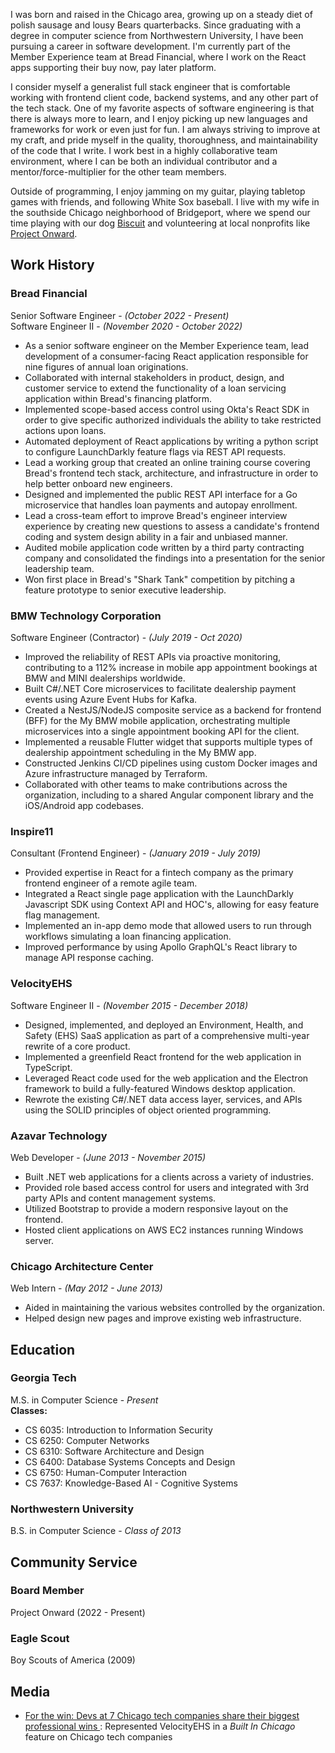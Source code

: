 I was born and raised in the Chicago area, growing up on a steady diet of polish sausage and lousy Bears quarterbacks. Since graduating with a degree in computer science from Northwestern University, I have been pursuing a career in software development. I'm currently part of the Member Experience team at Bread Financial, where I work on the React apps supporting their buy now, pay later platform.

I consider myself a generalist full stack engineer that is comfortable working with frontend client code, backend systems, and any other part of the tech stack. One of my favorite aspects of software engineering is that there is always more to learn, and I enjoy picking up new languages and frameworks for work or even just for fun. I am always striving to improve at my craft, and pride myself in the quality, thoroughness, and maintainability of the code that I write. I work best in a highly collaborative team environment, where I can be both an individual contributor and a mentor/force-multiplier for the other team members.

Outside of programming, I enjoy jamming on my guitar, playing tabletop games with friends, and following White Sox baseball. I live with my wife in the southside Chicago neighborhood of Bridgeport, where we spend our time playing with our dog [Biscuit](https://www.instagram.com/kingbiscuitthecorgi/) and volunteering at local nonprofits like [Project Onward](https://www.projectonward.org/).

## Work History

### Bread Financial

S﻿enior Software Engineer - *(October 2022 - Present)* \
Software Engineer II - *(November 2020 - October 2022)*

* As a senior software engineer on the Member Experience team, lead development of a consumer-facing React application responsible for nine figures of annual loan originations.
* Collaborated with internal stakeholders in product, design, and customer service to extend the functionality of a loan servicing application within Bread's financing platform.
* Implemented scope-based access control using Okta's React SDK in order to give specific authorized individuals the ability to take restricted actions upon loans.
* Automated deployment of React applications by writing a python script to configure LaunchDarkly feature flags via REST API requests.
* Lead a working group that created an online training course covering Bread's frontend tech stack, architecture, and infrastructure in order to help better onboard new engineers.
* Designed and implemented the public REST API interface for a Go microservice that handles loan payments and autopay enrollment.
* Lead a cross-team effort to improve Bread's engineer interview experience by creating new questions to assess a candidate's frontend coding and system design ability in a fair and unbiased manner.
* Audited mobile application code written by a third party contracting company and consolidated the findings into a presentation for the senior leadership team.
* Won first place in Bread's "Shark Tank" competition by pitching a feature prototype to senior executive leadership.

### BMW Technology Corporation

Software Engineer (Contractor) - *(July 2019 - Oct 2020)*

* Improved the reliability of REST APIs via proactive monitoring, contributing to a 112% increase in mobile app appointment bookings at BMW and MINI dealerships worldwide.
* Built C#/.NET Core microservices to facilitate dealership payment events using Azure Event Hubs for Kafka.
* Created a NestJS/NodeJS composite service as a backend for frontend (BFF) for the My BMW mobile application, orchestrating multiple microservices into a single appointment booking API for the client.
* Implemented a reusable Flutter widget that supports multiple types of dealership appointment scheduling in the My BMW app.
* Constructed Jenkins CI/CD pipelines using custom Docker images and Azure infrastructure managed by Terraform.
* Collaborated with other teams to make contributions across the organization, including to a shared Angular component library and the iOS/Android app codebases.

### Inspire11

Consultant (Frontend Engineer) - *(January 2019 - July 2019)*

* Provided expertise in React for a fintech company as the primary frontend engineer of a remote agile team.
* Integrated a React single page application with the LaunchDarkly Javascript SDK using Context API and HOC's, allowing for easy feature flag management.
* Implemented an in-app demo mode that allowed users to run through workflows simulating a loan financing application.
* Improved performance by using Apollo GraphQL's React library to manage API response caching.

### VelocityEHS

Software Engineer II - *(November 2015 - December 2018)*

* Designed, implemented, and deployed an Environment, Health, and Safety (EHS) SaaS application as part of a comprehensive multi-year rewrite of a core product.
* Implemented a greenfield React frontend for the web application in TypeScript.
* Leveraged React code used for the web application and the Electron framework to build a fully-featured Windows desktop application.
* Rewrote the existing C#/.NET data access layer, services, and APIs using the SOLID principles of object oriented programming.

### Azavar Technology

Web Developer - *(June 2013 - November 2015)*

* Built .NET web applications for a clients across a variety of industries.
* Provided role based access control for users and integrated with 3rd party APIs and content management systems.
* Utilized Bootstrap to provide a modern responsive layout on the frontend.
* Hosted client applications on AWS EC2 instances running Windows server.

### Chicago Architecture Center

Web Intern - *(May 2012 - June 2013)*

* Aided in maintaining the various websites controlled by the organization.
* Helped design new pages and improve existing web infrastructure.

## Education

### Georgia Tech

M.S. in Computer Science - *Present* <br/>
**Classes:** 

* CS 6035: Introduction to Information Security
* CS 6250: Computer Networks
* CS 6310: Software Architecture and Design
* CS 6400: Database Systems Concepts and Design
* CS 6750: Human-Computer Interaction
* CS 7637: Knowledge-Based AI - Cognitive Systems

### Northwestern University

B.S. in Computer Science - *Class of 2013*

## Community Service
### Board Member
Project Onward (2022 - Present)

### Eagle Scout
Boy Scouts of America (2009)

## Media

* [For the win: Devs at 7 Chicago tech companies share their biggest professional wins ](https://www.thecut.com/article/benjamin-mckenzie-crypto-profile.html?utm_source=pocket-newtab): Represented VelocityEHS in a *Built In Chicago* feature on Chicago tech companies